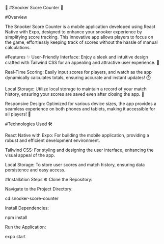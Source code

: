 🎱 #Snooker Score Counter 📱

#Overview

The Snooker Score Counter is a mobile application developed using React Native with Expo, designed to enhance your snooker experience by simplifying score tracking. This innovative app allows players to focus on the game, effortlessly keeping track of scores without the hassle of manual calculations.

#Features ✨
User-Friendly Interface: Enjoy a sleek and intuitive design crafted with Tailwind CSS for an appealing and attractive user experience. 🌟

Real-Time Scoring: Easily input scores for players, and watch as the app dynamically calculates totals, ensuring accurate and instant updates! ⏱️

Local Storage: Utilize local storage to maintain a record of your match history, ensuring your scores are saved even after closing the app. 💾

Responsive Design: Optimized for various device sizes, the app provides a seamless experience on both phones and tablets, making it accessible for all players! 📲

#Technologies Used 🛠️

React Native with Expo: For building the mobile application, providing a robust and efficient development environment.

Tailwind CSS: For styling and designing the user interface, enhancing the visual appeal of the app.

Local Storage: To store user scores and match history, ensuring data persistence and easy access.

#Installation Steps ⚙️
Clone the Repository:

Navigate to the Project Directory:

cd snooker-score-counter

Install Dependencies:

npm install

Run the Application:

expo start
